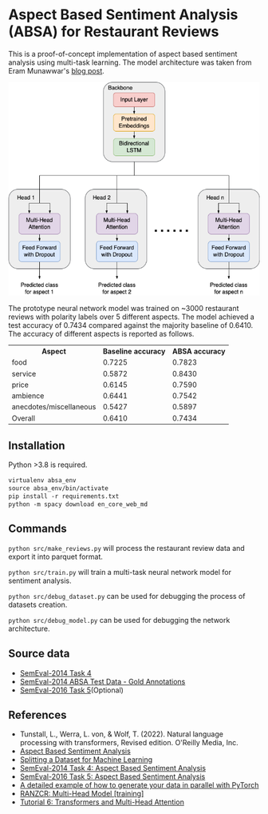 # Aspect Based Sentiment Analysis (ABSA) for Restaurant Reviews

This is a proof-of-concept implementation of aspect based sentiment analysis using multi-task learning. The model architecture was taken from Eram Munawwar's [blog post](https://medium.com/analytics-vidhya/aspect-based-sentiment-analysis-5a78d4cba1b1).

![ABSA network diagram](absa-network.png)

The prototype neural network model was trained on ~3000 restaurant reviews with polarity labels over 5 different aspects. The model achieved a test accuracy of 0.7434 compared against the majority baseline of 0.6410. The accuracy of different aspects is reported as follows.

<table>
  <tr>
    <th>Aspect</th>
    <th>Baseline accuracy</th>
    <th>ABSA accuracy</th>
  </tr>
  <tr>
    <td>food</td>
    <td>0.7225</td>
    <td>0.7823</td>
  </tr>
  <tr>
    <td>service</td>
    <td>0.5872</td>
    <td>0.8430</td>
  </tr>
  <tr>
    <td>price</td>
    <td>0.6145</td>
    <td>0.7590</td>
  </tr>
  <tr>
    <td>ambience</td>
    <td>0.6441</td>
    <td>0.7542</td>
  </tr>
  <tr>
    <td>anecdotes/miscellaneous</td>
    <td>0.5427</td>
    <td>0.5897</td>
  </tr>
  <tr>
    <td>Overall</td>
    <td>0.6410</td>
    <td>0.7434</td>
  </tr>
</table>


## Installation
Python >3.8 is required.

```
virtualenv absa_env
source absa_env/bin/activate
pip install -r requirements.txt
python -m spacy download en_core_web_md
```

## Commands
`python src/make_reviews.py` will process the restaurant review data and export it into parquet format.

`python src/train.py` will train a multi-task neural network model for sentiment analysis.

`python src/debug_dataset.py` can be used for debugging the process of datasets creation.

`python src/debug_model.py` can be used for debugging the network architecture.


## Source data
* [SemEval-2014 Task 4](https://alt.qcri.org/semeval2014/task4/index.php?id=data-and-tools)
* [SemEval-2014 ABSA Test Data - Gold Annotations](http://metashare.elda.org/repository/browse/semeval-2014-absa-test-data-gold-annotations/b98d11cec18211e38229842b2b6a04d77591d40acd7542b7af823a54fb03a155/)
* [SemEval-2016 Task 5](https://alt.qcri.org/semeval2016/task5/index.php?id=data-and-tools)(Optional)


## References
* Tunstall, L., Werra, L. von, &amp; Wolf, T. (2022). Natural language processing with transformers, Revised edition. O'Reilly Media, Inc.
* [Aspect Based Sentiment Analysis](https://medium.com/analytics-vidhya/aspect-based-sentiment-analysis-5a78d4cba1b1)
* [Splitting a Dataset for Machine Learning](https://madewithml.com/courses/mlops/splitting/)
* [SemEval-2014 Task 4: Aspect Based Sentiment Analysis](https://aclanthology.org/S14-2004.pdf)
* [SemEval-2016 Task 5: Aspect Based Sentiment Analysis](https://aclanthology.org/S16-1002.pdf)
* [A detailed example of how to generate your data in parallel with PyTorch](https://stanford.edu/~shervine/blog/pytorch-how-to-generate-data-parallel)
* [RANZCR: Multi-Head Model [training]](https://www.kaggle.com/code/ttahara/ranzcr-multi-head-model-training)
* [Tutorial 6: Transformers and Multi-Head Attention](https://uvadlc-notebooks.readthedocs.io/en/latest/tutorial_notebooks/tutorial6/Transformers_and_MHAttention.html)
